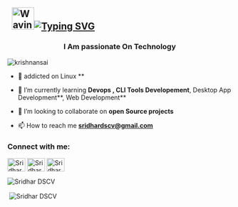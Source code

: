 ## &nbsp; <img src="https://c.tenor.com/oqyUP8ollp8AAAAi/amphibia-anne-boonchuy.gif" alt="Waving hand" width="50px">[![Typing SVG](https://readme-typing-svg.demolab.com?font=Tamil+New+Roman&weight=700&size=23&pause=1000&color=F72CE5&vCenter=true&width=435&lines=DevOps+Engineer;Web+Developer;Command+Line+Tools+Developer;Desktop+App+developer;Android+App+developer)](https://git.io/typing-svg)


###

<h3 align="center">I Am passionate On Technology</h3>

<p
 align="left"> <img
src="https://komarev.com/ghpvc/?username=krishnansai&label=Profile%20views&color=0e75b6&style=flat"
 alt="krishnansai" /> </p>


- 🔭 addicted on Linux **

- 🌱 I’m currently learning **Devops , CLI Tools Developement**, Desktop App Development**, Web Development**


- 👯 I’m looking to collaborate on **open Source projects**


- 📫 How to reach me **sridhardscv@gmail.com**


<h3 align="left">Connect with me:</h3>
<p align="left">

<a 
href="#" target="blank"><img 
align="center" 
src="https://raw.githubusercontent.com/rahuldkjain/github-profile-readme-generator/master/src/images/icons/Social/instagram.svg"
 alt="Sridhar DSCV Instagram Page" height="30" width="40" /></a>
<a 
href="#" 
target="blank"><img align="center" 
src="https://raw.githubusercontent.com/rahuldkjain/github-profile-readme-generator/master/src/images/icons/Social/youtube.svg"
 alt="Sridhar DSCV Youtube Channel" height="30" width="40" /></a>
<a
 href="#" 
target="blank"><img align="center" 
src="https://raw.githubusercontent.com/rahuldkjain/github-profile-readme-generator/master/src/images/icons/Social/hackerrank.svg"
 alt="Sridhardscv" height="30" width="40" /></a>
</p>




<p><img align="left" 
src="#"
 alt="Sridhar DSCV" /></p>

<br />

<p>&nbsp;<img 
align="center" 
src="#"
 alt="Sridhar DSCV" /></p>
